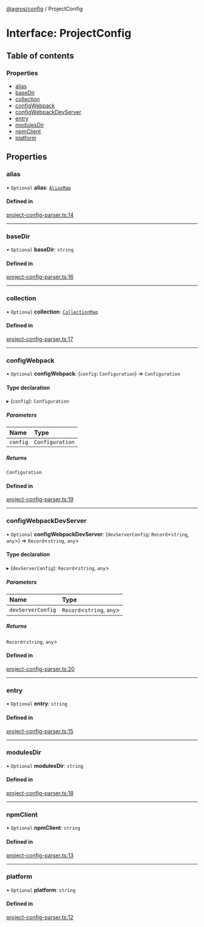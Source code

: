 [@agros/config](../index.md) / ProjectConfig

# Interface: ProjectConfig

## Table of contents

### Properties

- [alias](ProjectConfig.md#alias)
- [baseDir](ProjectConfig.md#basedir)
- [collection](ProjectConfig.md#collection)
- [configWebpack](ProjectConfig.md#configwebpack)
- [configWebpackDevServer](ProjectConfig.md#configwebpackdevserver)
- [entry](ProjectConfig.md#entry)
- [modulesDir](ProjectConfig.md#modulesdir)
- [npmClient](ProjectConfig.md#npmclient)
- [platform](ProjectConfig.md#platform)

## Properties

### <a id="alias" name="alias"></a> alias

• `Optional` **alias**: [`AliasMap`](../index.md#aliasmap)

#### Defined in

[project-config-parser.ts:14](https://github.com/agrosjs/agros/blob/9f93173/packages/agros-config/src/project-config-parser.ts#L14)

___

### <a id="basedir" name="basedir"></a> baseDir

• `Optional` **baseDir**: `string`

#### Defined in

[project-config-parser.ts:16](https://github.com/agrosjs/agros/blob/9f93173/packages/agros-config/src/project-config-parser.ts#L16)

___

### <a id="collection" name="collection"></a> collection

• `Optional` **collection**: [`CollectionMap`](../index.md#collectionmap)

#### Defined in

[project-config-parser.ts:17](https://github.com/agrosjs/agros/blob/9f93173/packages/agros-config/src/project-config-parser.ts#L17)

___

### <a id="configwebpack" name="configwebpack"></a> configWebpack

• `Optional` **configWebpack**: (`config`: `Configuration`) => `Configuration`

#### Type declaration

▸ (`config`): `Configuration`

##### Parameters

| Name | Type |
| :------ | :------ |
| `config` | `Configuration` |

##### Returns

`Configuration`

#### Defined in

[project-config-parser.ts:19](https://github.com/agrosjs/agros/blob/9f93173/packages/agros-config/src/project-config-parser.ts#L19)

___

### <a id="configwebpackdevserver" name="configwebpackdevserver"></a> configWebpackDevServer

• `Optional` **configWebpackDevServer**: (`devServerConfig`: `Record`<`string`, `any`\>) => `Record`<`string`, `any`\>

#### Type declaration

▸ (`devServerConfig`): `Record`<`string`, `any`\>

##### Parameters

| Name | Type |
| :------ | :------ |
| `devServerConfig` | `Record`<`string`, `any`\> |

##### Returns

`Record`<`string`, `any`\>

#### Defined in

[project-config-parser.ts:20](https://github.com/agrosjs/agros/blob/9f93173/packages/agros-config/src/project-config-parser.ts#L20)

___

### <a id="entry" name="entry"></a> entry

• `Optional` **entry**: `string`

#### Defined in

[project-config-parser.ts:15](https://github.com/agrosjs/agros/blob/9f93173/packages/agros-config/src/project-config-parser.ts#L15)

___

### <a id="modulesdir" name="modulesdir"></a> modulesDir

• `Optional` **modulesDir**: `string`

#### Defined in

[project-config-parser.ts:18](https://github.com/agrosjs/agros/blob/9f93173/packages/agros-config/src/project-config-parser.ts#L18)

___

### <a id="npmclient" name="npmclient"></a> npmClient

• `Optional` **npmClient**: `string`

#### Defined in

[project-config-parser.ts:13](https://github.com/agrosjs/agros/blob/9f93173/packages/agros-config/src/project-config-parser.ts#L13)

___

### <a id="platform" name="platform"></a> platform

• `Optional` **platform**: `string`

#### Defined in

[project-config-parser.ts:12](https://github.com/agrosjs/agros/blob/9f93173/packages/agros-config/src/project-config-parser.ts#L12)

